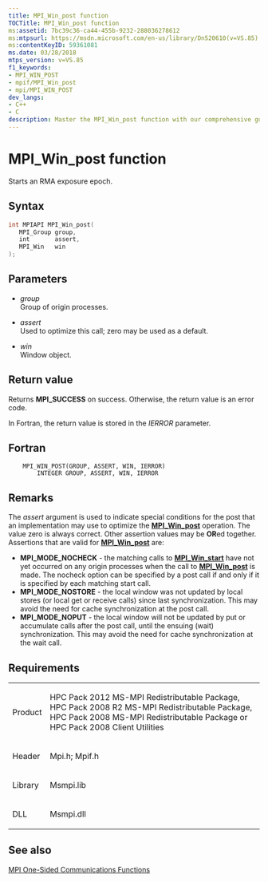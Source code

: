 ```yaml
---
title: MPI_Win_post function
TOCTitle: MPI_Win_post function
ms:assetid: 7bc39c36-ca44-455b-9232-288036278612
ms:mtpsurl: https://msdn.microsoft.com/en-us/library/Dn520610(v=VS.85)
ms:contentKeyID: 59361081
ms.date: 03/28/2018
mtps_version: v=VS.85
f1_keywords:
- MPI_WIN_POST
- mpif/MPI_Win_post
- mpi/MPI_WIN_POST
dev_langs:
- C++
- C
description: Master the MPI_Win_post function with our comprehensive guide. Learn about RMA exposure epochs, syntax, parameters, return values, and more.
---
```


# MPI\_Win\_post function

Starts an RMA exposure epoch.

## Syntax

``` c++
int MPIAPI MPI_Win_post(
   MPI_Group group,
   int       assert,
   MPI_Win   win
);
```

## Parameters

  - *group*  
    Group of origin processes.

  - *assert*  
    Used to optimize this call; zero may be used as a default.

  - *win*  
    Window object.

## Return value

Returns **MPI\_SUCCESS** on success. Otherwise, the return value is an error code.

In Fortran, the return value is stored in the *IERROR* parameter.

## Fortran

``` FORTRAN
    MPI_WIN_POST(GROUP, ASSERT, WIN, IERROR)
        INTEGER GROUP, ASSERT, WIN, IERROR
```

## Remarks

The *assert* argument is used to indicate special conditions for the post that an implementation may use to optimize the [**MPI\_Win\_post**](mpi-win-post-function.md) operation.  The value zero is always correct.  Other assertion values may be **OR**ed together.  Assertions that are valid for [**MPI\_Win\_post**](mpi-win-post-function.md) are:

- **MPI\_MODE\_NOCHECK** - the matching calls to [**MPI\_Win\_start**](mpi-win-start-function.md) have not yet occurred on any origin processes when the call to [**MPI\_Win\_post**](mpi-win-post-function.md) is made. The nocheck option can be specified by a post call if and only if it is specified by each matching start call.
- **MPI\_MODE\_NOSTORE** - the local window was not updated by local stores (or local get or receive calls) since last synchronization. This may avoid the need for cache synchronization at the post call.
- **MPI\_MODE\_NOPUT** - the local window will not be updated by put or accumulate calls after the post call, until the ensuing (wait) synchronization. This may avoid the need for cache synchronization at the wait call.

## Requirements

<table>
<colgroup>
<col/>
<col/>
</colgroup>
<tbody>
<tr class="odd">
<td><p>Product</p></td>
<td><p>HPC Pack 2012 MS-MPI Redistributable Package, HPC Pack 2008 R2 MS-MPI Redistributable Package, HPC Pack 2008 MS-MPI Redistributable Package or HPC Pack 2008 Client Utilities</p></td>
</tr>
<tr class="even">
<td><p>Header</p></td>
<td>Mpi.h;
Mpif.h</td>
</tr>
<tr class="odd">
<td><p>Library</p></td>
<td>Msmpi.lib</td>
</tr>
<tr class="even">
<td><p>DLL</p></td>
<td>Msmpi.dll</td>
</tr>
</tbody>
</table>


## See also

[MPI One-Sided Communications Functions](mpi-one-sided-communications-functions.md)

